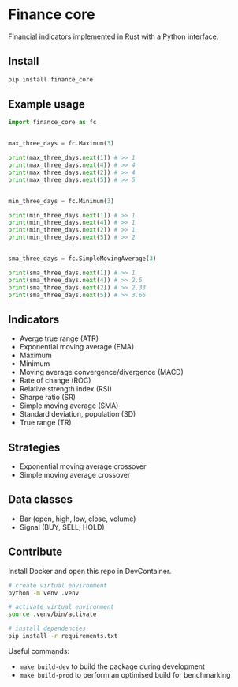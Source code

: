 # Finance core

Financial indicators implemented in Rust with a Python interface.

## Install
```bash
pip install finance_core
```

## Example usage
```python
import finance_core as fc


max_three_days = fc.Maximum(3)

print(max_three_days.next(1)) # >> 1
print(max_three_days.next(4)) # >> 4
print(max_three_days.next(2)) # >> 4
print(max_three_days.next(5)) # >> 5


min_three_days = fc.Minimum(3)

print(min_three_days.next(1)) # >> 1
print(min_three_days.next(4)) # >> 1
print(min_three_days.next(2)) # >> 1
print(min_three_days.next(5)) # >> 2


sma_three_days = fc.SimpleMovingAverage(3)

print(sma_three_days.next(1)) # >> 1
print(sma_three_days.next(4)) # >> 2.5
print(sma_three_days.next(2)) # >> 2.33
print(sma_three_days.next(5)) # >> 3.66
```

## Indicators

- Averge true range (ATR)
- Exponential moving average (EMA)
- Maximum
- Minimum
- Moving average convergence/divergence (MACD)
- Rate of change (ROC)
- Relative strength index (RSI)
- Sharpe ratio (SR)
- Simple moving average (SMA)
- Standard deviation, population (SD)
- True range (TR)

## Strategies

- Exponential moving average crossover
- Simple moving average crossover

## Data classes

- Bar (open, high, low, close, volume)
- Signal (BUY, SELL, HOLD)

## Contribute

Install Docker and open this repo in DevContainer.

```bash
# create virtual environment
python -m venv .venv

# activate virtual environment
source .venv/bin/activate

# install dependencies
pip install -r requirements.txt
```

Useful commands:
- `make build-dev` to build the package during development
- `make build-prod` to perform an optimised build for benchmarking